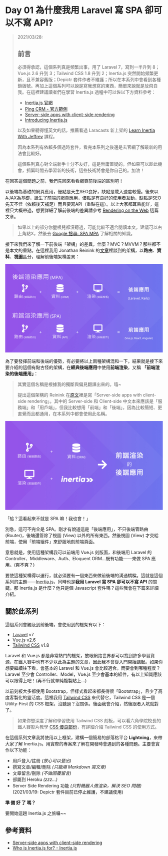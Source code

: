 # Day 01 為什麼我用 Laravel 寫 SPA 卻可以不寫 API?

> 2021/03/28:
>
> ## 前言
>
> 必須得承認，這個系列真是頻繁出事，用了 Laravel 7，寫到一半升到 8；Vue.js 2.6 升到 3；Tailwind CSS 1.8 升到 2；Inertia.js 突然開始頻繁更新，且不兼容舊版；Depictr 套件作者不維護；所以在本系列中會看到各種鎖版號。再加上這個系列可以說是寫我想寫的東西，簡單來說就是放飛自我。在這裡建議讀者們在學習 Inertia.js 過程中可以佐以下方資料參考：
>
> * [Inertia.js 官網](https://inertiajs.com/)
> * [Ping CRM - 官方範例](https://demo.inertiajs.com/)
> * [Server-side apps with client-side rendering](https://reinink.ca/articles/server-side-apps-with-client-side-rendering)
> * [Introducing Inertia.js](https://reinink.ca/articles/introducing-inertia-js)
>
> 以及如果聽得懂英文的話，推薦看過 Laracasts 新上架的 [Learn Inertia With Jeffrey](https://laracasts.com/series/learn-inertia-with-jeffrey) 課程。
>
> 因為本系列有依賴多個過時套件，看完本系列之後還是去官網了解最新的用法會比較好。
>
> 這個系列真心對全端新手十分不友好，這是無庸置疑的。但如果可以趁此機會，抓緊時間去學習新的技術，這些技術將會是你自己的。加油！

在回答這個問題之前，我們先回來看看網頁前後端的區別吧！

以後端為基礎的網頁應用，優點是天生SEO良好，缺點是載入速度較慢。後來以AJAX為基礎，誕生了前端的網頁應用，優點是有良好的使用者互動，缺點是SEO先天不佳（依賴後天補足）而且要寫API（重點在這）。以上大家都耳熟能詳，這裡只大概帶過，想要詳細了解前後端的差異請參考 [Rendering on the Web](https://developers.google.com/web/updates/2019/02/rendering-on-the-web) 這篇文章。

> 如果以上的部分你壓根兒都沒聽過，可能比較不適合閱讀本文。建議可以右上角點X，然後去 [Google 搜尋: SPA MPA](https://www.google.com/search?q=spa+mpa) 了解相關的知識。

接下來我們來了解一下前後端「架構」的差異，什麼？MVC？MVVM？那些都不是本文的重點。在這裡我用 Jonathan Reinink 的[文章](https://reinink.ca/articles/server-side-apps-with-client-side-rendering)裡談到的架構，以**路由**、**資料**、**視圖**區分，理解前後端架構差異：

![前後端架構差異](../images/day01-01.jpg)

為了要發揮前端和後端的優勢，有必要將以上兩種架構混和一下，結果就是接下來要介紹的這個有點古怪的架構，在**經典後端應用**中使用**前端渲染**，又稱 **「前端渲染的後端應用」**：

> 其實這個名稱是根據我的獨斷與偏見翻譯出來的。嘻~
>
> 提出這個架構的 Reinink 在[原文](https://reinink.ca/articles/server-side-apps-with-client-side-rendering)裡是寫「Server-side apps with client-side rendering」。其中的 Server-side 和 Client-side 中文本來應該是「服務端」和「用戶端」，但我比較想用「前端」和「後端」，因為比較簡短、更直覺而且都通用，在本系列中都會使用此名稱。

![後端路由+ORM資料+前端組件渲染=前端渲染的後端應用架構](../images/day01-02.jpg)

「蛤？這看起來不就是 SPA 嘛！我也會！」

別急，這可不完全是 SPA。剛才有說道這是「後端應用」，不只後端管路由 (Router)，後端還管除了視圖 (View) 以外的所有東西。然後視圖 (View) 才交給前端，使用「前端組件」來舒服地刻前端頁面。

意思就是，使用這種架構我可以前端用 Vue.js 刻版面，和後端用 Laravel 的 Controller、Middleware、Auth、Eloquent ORM...既有功能——來做 SPA 應用。(爽不爽？)

要使這種架構得以運行，就必須要有一個東西來做前後端的溝通橋樑。這就是這個系列的主題——[Inertia.js](https://inertiajs.com/)，同時也是**我用 Laravel 寫 SPA 卻可以不寫 API** 的關鍵。那 Inertia.js 是什麼？他只是個 Javascript 套件嗎？這些我會在下篇來詳細介紹。

## 關於此系列

這個系列會觸及到前後端，會使用到的框架有以下：

* [Laravel](https://laravel.com/) v7
* [Vue.js](https://cn.vuejs.org/) v2.6
* [Tailwind CSS](https://tailwindcss.com/) v1.8

Laravel 和 Vue.js 都是非常熱門的框架，放眼網路世界都可以找到許多學習資源，在鐵人賽中也有不少以此為主題的文章，因此我不會從入門開始講起。如果你想要繼續往下看，會基本的 Laravel 和 Vue.js 會比較適合。而要會到哪種程度？Laravel 至少會 Controller、Model，Vue.js 至少會基本的組件，有以上知識應該可以跟得上吧！(再不行就單純複製貼上...)

以前刻板大多都使用 Bootstrap，但樣式看起來都長得很「Bootstrap」，且少了高度客製化的靈活度。這裡我用 [Tailwind CSS](https://tailwindcss.com/) 來代替它，Tailwind CSS 是一個 Utility-First 的 CSS 框架，沒聽過？沒關係，後面我會介紹，然後跟者入坑就對了。

> 如果你想深度了解和學習使用 Tailwind CSS 刻板，可以看六角學院校長的鐵人賽影片教學 [CSS 優良部份](https://ithelp.ithome.com.tw/users/20040221/ironman/3567)，有詳細介紹 Tailwind CSS 的使用方式。

在這個系列文章我將使用以上框架，建構一個簡易的部落格平台 **Lightning**，來帶大家了解 Inertia.js。用實際的專案來了解在開發時會遇到的各種問題。主要會實作以下功能：

* 用戶登入/註冊 *(放心可以登出)*
* 撰寫文章/編輯/刪除 *(只能用 Markdown 寫文章)*
* 文章留言/刪除 *(不做回覆留言)*
* 部屬到 Heroku *(zzz...)*
* Server Side Rendering 功能 *(只對機器人做渲染，解決 SEO 問題)* (2021/03/19: Depictr 套件目前已停止維護，不建議使用)

**準 備 好 了 嗎？**

要開始這趟 Inertia.js 之旅囉~~

## 參考資料

* [Server-side apps with client-side rendering](https://reinink.ca/articles/server-side-apps-with-client-side-rendering)
* [Who is Inertia.js for? - Inertia.js](https://inertiajs.com/who-is-it-for)
